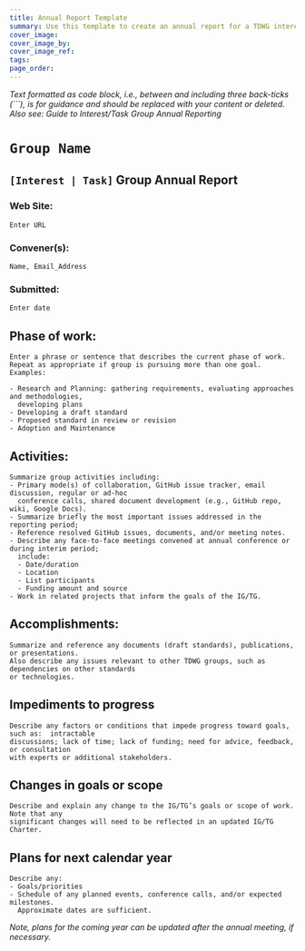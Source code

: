 ```yaml
---
title: Annual Report Template
summary: Use this template to create an annual report for a TDWG interest or task group. Click "edit this page" and then "Raw" (upper right) to view text to be copied.
cover_image: 
cover_image_by: 
cover_image_ref: 
tags: 
page_order: 
---
```


_Text formatted as code block, i.e., between and including three back-ticks (\`\`\`), is for guidance and should be replaced with your content or deleted. Also see: Guide to Interest/Task Group Annual Reporting_

<!-- **COPY THE TEXT BELOW THSI COMMENT**; then paste it into a new file in your repository with a name like "GRP_ABBREV-2018-annual-report.md" -->

# ```Group Name```

## ```[Interest | Task]``` Group Annual Report

### Web Site:  
```Enter URL```
 
### Convener(s):  
```Name, Email_Address```  

### Submitted:  
```Enter date```

## Phase of work:  
```
Enter a phrase or sentence that describes the current phase of work.  Repeat as appropriate if group is pursuing more than one goal.  Examples:  

- Research and Planning: gathering requirements, evaluating approaches and methodologies, 
  developing plans  
- Developing a draft standard  
- Proposed standard in review or revision  
- Adoption and Maintenance
```

## Activities:
```
Summarize group activities including:
- Primary mode(s) of collaboration, GitHub issue tracker, email discussion, regular or ad-hoc 
  conference calls, shared document development (e.g., GitHub repo, wiki, Google Docs).  
- Summarize briefly the most important issues addressed in the reporting period;  
- Reference resolved GitHub issues, documents, and/or meeting notes.  
- Describe any face-to-face meetings convened at annual conference or during interim period; 
  include:  
  - Date/duration  
  - Location  
  - List participants  
  - Funding amount and source  
- Work in related projects that inform the goals of the IG/TG.  
```

## Accomplishments:
```
Summarize and reference any documents (draft standards), publications, or presentations.
Also describe any issues relevant to other TDWG groups, such as dependencies on other standards 
or technologies. 
```

## Impediments to progress
```
Describe any factors or conditions that impede progress toward goals, such as:  intractable 
discussions; lack of time; lack of funding; need for advice, feedback, or consultation 
with experts or additional stakeholders.
```

## Changes in goals or scope
```
Describe and explain any change to the IG/TG’s goals or scope of work.  Note that any 
significant changes will need to be reflected in an updated IG/TG Charter.
```

## Plans for next calendar year
```
Describe any:
- Goals/priorities
- Schedule of any planned events, conference calls, and/or expected milestones. 
  Approximate dates are sufficient.
```
_Note, plans for the coming year can be updated after the annual meeting, if necessary._
